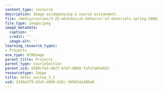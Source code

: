 ```yaml
---
content_type: resource
description: Image accompanying a course assignment.
file: /media/courses/3-22-mechanical-behavior-of-materials-spring-2008/2434e379d3a5d98962bc9d9d2da286a8_defec_nuclea_3_2.jpg
file_type: image/jpeg
image_metadata:
  caption: ''
  credit: ''
  image-alt: ''
learning_resource_types:
- Projects
ocw_type: OCWImage
parent_title: Projects
parent_type: CourseSection
parent_uid: 8388cfe3-4b2f-b7e7-0060-faf27a65e652
resourcetype: Image
title: defec_nuclea_3_2
uid: 2434e379-d3a5-d989-62bc-9d9d2da286a8
---
```

